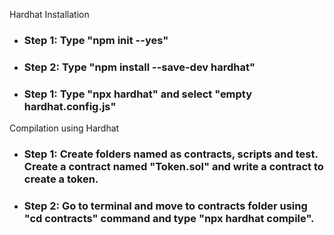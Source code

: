 <p>Hardhat Installation</p>
<ul>
    <li>
        <h3>Step 1: Type "npm init --yes"</h3>
    </li>
    <li>
        <h3>Step 2: Type "npm install --save-dev hardhat"</h3>
    </li>
    <li>
        <h3>Step 1: Type "npx hardhat" and select "empty hardhat.config.js"</h3>
    </li>
</ul>

<p>Compilation using Hardhat</p>
<ul>
    <li>
        <h3>Step 1: Create folders named as contracts, scripts and test. Create a contract named "Token.sol" and write a contract to create a token.</h3>
    </li>
    <li>
        <h3>Step 2: Go to terminal and move to contracts folder using "cd contracts" command and type "npx hardhat compile".</h3>
    </li>
</ul>